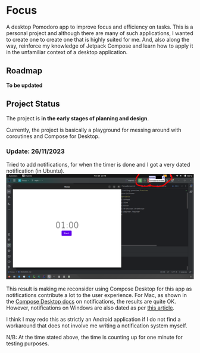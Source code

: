 # Focus

A desktop Pomodoro app to improve focus and efficiency on tasks.
This is a personal project and although there are many of such applications, I wanted to
create one to create one that is highly suited for me. And, also along the way,
reinforce my knowledge of Jetpack Compose and learn how to apply it in the unfamiliar context of a desktop application.

## Roadmap

**To be updated**

## Project Status

The project is **in the early stages of planning and design**.

Currently, the project is basically a playground for messing
around with coroutines and Compose for Desktop.

### Update: 26/11/2023

Tried to add notifications, for when the timer is done and I got a very dated notification (in Ubuntu).
![Image of focus app showing dated notification](./screenshots/dated_notification.png)

This result is making me reconsider using Compose Desktop for this app as notifications
contribute a lot to the user experience. For Mac, as shown in
the [Compose Desktop docs](https://github.com/JetBrains/compose-multiplatform/blob/master/tutorials/Tray_Notifications_MenuBar_new/README.md)
on notifications, the results are quite OK. However, notifications on Windows are also dated as per 
[this article](https://www.composables.com/tutorials/compose-desktop).

I think I may redo this as strictly an Android application if I do not find a workaround that
does not involve me writing a notification system myself.

N/B: At the time stated above, the time is counting up for one minute for testing purposes.

